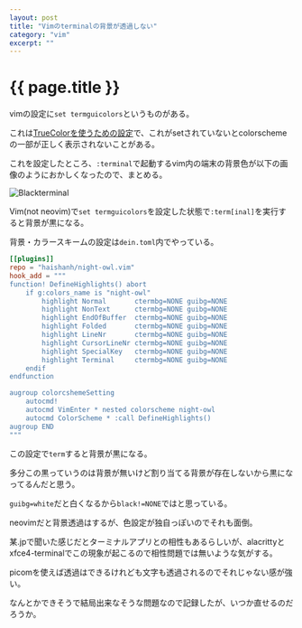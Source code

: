 ```yaml
---
layout: post
title: "Vimのterminalの背景が透過しない"
category: "vim"
excerpt: ""
---
```


# {{ page.title }}

vimの設定に`set termguicolors`というものがある。

これは[TrueColorを使うための設定](https://vim-jp.org/vimdoc-ja/options.html#'termguicolors')で、これがsetされていないとcolorschemeの一部が正しく表示されないことがある。

これを設定したところ、`:terminal`で起動するvim内の端末の背景色が以下の画像のようにおかしくなったので、まとめる。

![Blackterminal](https://i.gyazo.com/0419875322440bc99aa70ef621080b21.png)

Vim(not neovim)で`set termguicolors`を設定した状態で`:term[inal]`を実行すると背景が黒になる。

背景・カラースキームの設定は`dein.toml`内でやっている。

```toml
[[plugins]]
repo = "haishanh/night-owl.vim"
hook_add = """
function! DefineHighlights() abort
    if g:colors_name is "night-owl"
        highlight Normal       ctermbg=NONE guibg=NONE
        highlight NonText      ctermbg=NONE guibg=NONE
        highlight EndOfBuffer  ctermbg=NONE guibg=NONE
        highlight Folded       ctermbg=NONE guibg=NONE
        highlight LineNr       ctermbg=NONE guibg=NONE
        highlight CursorLineNr ctermbg=NONE guibg=NONE
        highlight SpecialKey   ctermbg=NONE guibg=NONE
        highlight Terminal     ctermbg=NONE guibg=NONE
    endif
endfunction

augroup colorcshemeSetting
    autocmd!
    autocmd VimEnter * nested colorscheme night-owl
    autocmd ColorScheme * :call DefineHighlights()
augroup END
"""
```

この設定で`term`すると背景が黒になる。

多分この黒っていうのは背景が無いけど割り当てる背景が存在しないから黒になってるんだと思う。

`guibg=white`だと白くなるから`black!=NONE`ではと思っている。


neovimだと背景透過はするが、色設定が独自っぽいのでそれも面倒。

某.jpで聞いた感じだとターミナルアプリとの相性もあるらしいが、alacrittyとxfce4-terminalでこの現象が起こるので相性問題では無いような気がする。

picomを使えば透過はできるけれども文字も透過されるのでそれじゃない感が強い。

なんとかできそうで結局出来なそうな問題なので記録したが、いつか直せるのだろうか。
